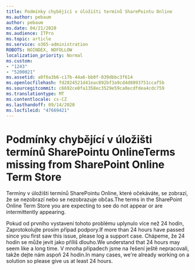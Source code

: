 ```yaml
---
title: Podmínky chybějící v úložišti termínů SharePointu Online
ms.author: pebaum
author: pebaum
ms.date: 04/21/2020
ms.audience: ITPro
ms.topic: article
ms.service: o365-administration
ROBOTS: NOINDEX, NOFOLLOW
localization_priority: Normal
ms.custom:
- "1243"
- "5200021"
ms.assetid: a0f6a3b6-c17b-44a6-bb0f-039dbbc3f614
ms.openlocfilehash: fd2824521d41eac892bf3a9cd4d8093751ccaf5b
ms.sourcegitcommit: c6692ce0fa1358ec3529e59ca0ecdfdea4cdc759
ms.translationtype: MT
ms.contentlocale: cs-CZ
ms.lasthandoff: 09/14/2020
ms.locfileid: "47669421"
---
```

# <a name="terms-missing-from-sharepoint-online-term-store"></a><span data-ttu-id="b5b2e-102">Podmínky chybějící v úložišti termínů SharePointu Online</span><span class="sxs-lookup"><span data-stu-id="b5b2e-102">Terms missing from SharePoint Online Term Store</span></span>

<span data-ttu-id="b5b2e-103">Termíny v úložišti termínů SharePointu Online, které očekáváte, se zobrazí, že se nezobrazí nebo se nezobrazuje občas.</span><span class="sxs-lookup"><span data-stu-id="b5b2e-103">The terms in the SharePoint Online Term Store you are expecting to see do not appear or are intermittently appearing.</span></span>
  
<span data-ttu-id="b5b2e-104">Pokud od prvního vystavení tohoto problému uplynulo více než 24 hodin, Zaprotokolujte prosím případ podpory.</span><span class="sxs-lookup"><span data-stu-id="b5b2e-104">If more than 24 hours have passed since you first saw this issue, please log a support case.</span></span> <span data-ttu-id="b5b2e-105">Chápeme, že 24 hodin se může jevit jako příliš dlouho.</span><span class="sxs-lookup"><span data-stu-id="b5b2e-105">We understand that 24 hours may seem like a long time.</span></span> <span data-ttu-id="b5b2e-106">V mnoha případech jsme na řešení ještě nepracovali, takže dejte nám aspoň 24 hodin.</span><span class="sxs-lookup"><span data-stu-id="b5b2e-106">In many cases, we're already working on a solution so please give us at least 24 hours.</span></span>
  